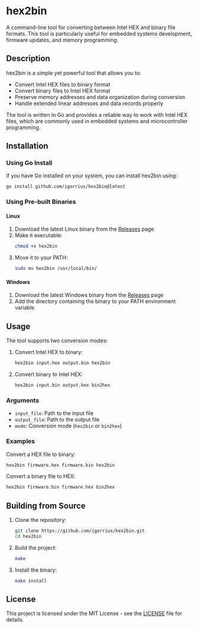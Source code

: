 # hex2bin

A command-line tool for converting between Intel HEX and binary file formats. This tool is particularly useful for embedded systems development, firmware updates, and memory programming.

## Description

hex2bin is a simple yet powerful tool that allows you to:
- Convert Intel HEX files to binary format
- Convert binary files to Intel HEX format
- Preserve memory addresses and data organization during conversion
- Handle extended linear addresses and data records properly

The tool is written in Go and provides a reliable way to work with Intel HEX files, which are commonly used in embedded systems and microcontroller programming.

## Installation

### Using Go Install

If you have Go installed on your system, you can install hex2bin using:

```bash
go install github.com/igorrius/hex2bin@latest
```

### Using Pre-built Binaries

#### Linux

1. Download the latest Linux binary from the [Releases](https://github.com/igorrius/hex2bin/releases) page
2. Make it executable:
   ```bash
   chmod +x hex2bin
   ```
3. Move it to your PATH:
   ```bash
   sudo mv hex2bin /usr/local/bin/
   ```

#### Windows

1. Download the latest Windows binary from the [Releases](https://github.com/igorrius/hex2bin/releases) page
2. Add the directory containing the binary to your PATH environment variable

## Usage

The tool supports two conversion modes:

1. Convert Intel HEX to binary:
   ```bash
   hex2bin input.hex output.bin hex2bin
   ```

2. Convert binary to Intel HEX:
   ```bash
   hex2bin input.bin output.hex bin2hex
   ```

### Arguments

- `input_file`: Path to the input file
- `output_file`: Path to the output file
- `mode`: Conversion mode (`hex2bin` or `bin2hex`)

### Examples

Convert a HEX file to binary:
```bash
hex2bin firmware.hex firmware.bin hex2bin
```

Convert a binary file to HEX:
```bash
hex2bin firmware.bin firmware.hex bin2hex
```

## Building from Source

1. Clone the repository:
   ```bash
   git clone https://github.com/igorrius/hex2bin.git
   cd hex2bin
   ```

2. Build the project:
   ```bash
   make
   ```

3. Install the binary:
   ```bash
   make install
   ```

## License

This project is licensed under the MIT License - see the [LICENSE](LICENSE) file for details.

